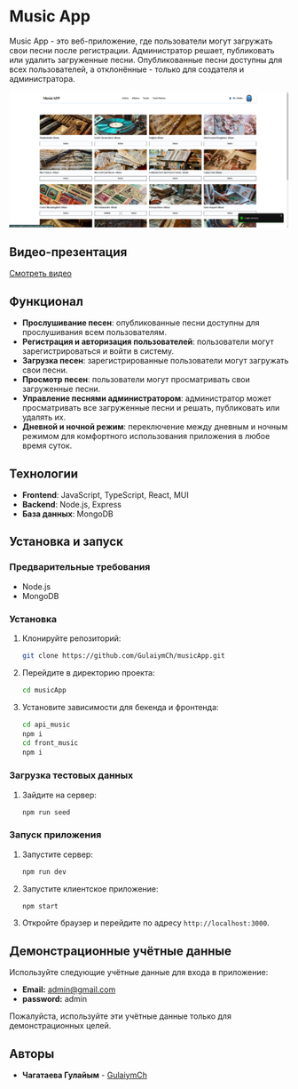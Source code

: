 # Music App
Music App - это веб-приложение, где пользователи могут загружать свои песни после регистрации. Администратор решает, публиковать или удалить загруженные песни. Опубликованные песни доступны для всех пользователей, а отклонённые - только для создателя и администратора.

![Music Uploader Logo](front_music/src/assests/Обзор.png)

## Видео-презентация

[Смотреть видео](https://drive.google.com/file/d/1rL76v8cb1Bdv0RfCBBdXdPw0t8sCBPJ2/view)

## Функционал

- **Прослушивание песен**: опубликованные песни доступны для прослушивания всем пользователям.
- **Регистрация и авторизация пользователей**: пользователи могут зарегистрироваться и войти в систему.
- **Загрузка песен**: зарегистрированные пользователи могут загружать свои песни.
- **Просмотр песен**: пользователи могут просматривать свои загруженные песни.
- **Управление песнями администратором**: администратор может просматривать все загруженные песни и решать, публиковать или удалять их.
- **Дневной и ночной режим**: переключение между дневным и ночным режимом для комфортного использования приложения в любое время суток.

## Технологии

- **Frontend**: JavaScript, TypeScript, React, MUI
- **Backend**: Node.js, Express
- **База данных**: MongoDB

## Установка и запуск

### Предварительные требования

- Node.js
- MongoDB

### Установка
1. Клонируйте репозиторий:
    ```bash
   git clone https://github.com/GulaiymCh/musicApp.git
2. Перейдите в директорию проекта:

    ```bash
    cd musicApp
    ```
3. Установите зависимости для бекенда и фронтенда:

    ```bash
    cd api_music
    npm i
    cd front_music
    npm i
    ```
### Загрузка тестовых данных

1. Зайдите на сервер:

    ```bash
    npm run seed
    ```

### Запуск приложения

1. Запустите сервер:

    ```bash
    npm run dev
    ```

2. Запустите клиентское приложение:

    ```bash
    npm start
    ```

3. Откройте браузер и перейдите по адресу `http://localhost:3000`.

## Демонстрационные учётные данные

Используйте следующие учётные данные для входа в приложение:

- **Email:** admin@gmail.com
- **password:** admin

Пожалуйста, используйте эти учётные данные только для демонстрационных целей.

## Авторы

- **Чагатаева Гулайым** - [GulaiymCh](https://github.com/GulaiymCh)